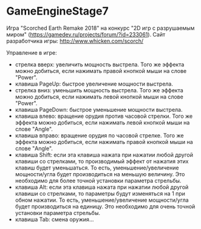 # GameEngineStage7
Игра "Scorched Earth Remake 2018" на конкурс "2D игр с разрушаемым миром" (https://gamedev.ru/projects/forum/?id=233061).
Сайт разработчика игры: http://www.whicken.com/scorch/

Управление в игре:
 - стрелка вверх: увеличить мощность выстрела. Того же эффекта можно добиться, если нажимать правой кнопкой мыши на слове "Power".
 - клавиша PageUp: быстрое увеличение мощности выстрела.
 - стрелка вниз: уменьшить мощность выстрела. Того же эффекта можно добиться, если нажимать левой кнопкой мыши на слове "Power".
 - клавиша PageDown: быстрое уменьшение мощности выстрела.
 - клавиша влево: вращение орудия против часовой стрелки. Того же эффекта можно добиться, если нажимать левой кнопкой мыши на слове "Angle".
 - клавиша вправо: вращение орудия по часовой стрелке. Того же эффекта можно добиться, если нажимать правой кнопкой мыши на слове "Angle".
 - клавиша Shift: если эта клавиша нажата при нажатии любой другой клавиши со стрелками, то производимый эффект от нажатия этих клавиш будет уменьшаться. То есть, уменьшение/увеличение мощности/угла будет производиться на меньшую величину. Это необходимо для более точной установки параметра стрельбы.
 - клавиша Alt: если эта клавиша нажата при нажатии любой другой клавиши со стрелками, то параметры будут изменяться на 1 при обном нажатии. То есть, уменьшение/увеличение мощности/угла будет производиться на единицу. Это необходимо для очень точной установки параметра стрельбы.
 - клавиша Tab: смена оружия...
